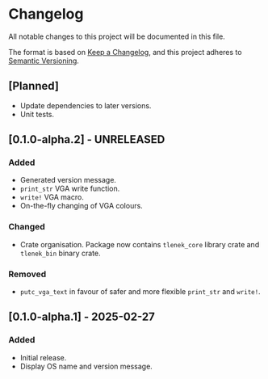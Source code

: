 # Changelog

All notable changes to this project will be documented in this file.

The format is based on [Keep a Changelog](https://keepachangelog.com/en/1.1.0/),
and this project adheres to [Semantic Versioning](https://semver.org/spec/v2.0.0.html).

## [Planned]

- Update dependencies to later versions.
- Unit tests.

## [0.1.0-alpha.2] - UNRELEASED

### Added

- Generated version message.
- `print_str` VGA write function.
- `write!` VGA macro.
- On-the-fly changing of VGA colours.

### Changed

- Crate organisation. Package now contains `tlenek_core` library crate and `tlenek_bin` binary crate.

### Removed

- `putc_vga_text` in favour of safer and more flexible `print_str` and `write!`.

## [0.1.0-alpha.1] - 2025-02-27

### Added

- Initial release.
- Display OS name and version message.

